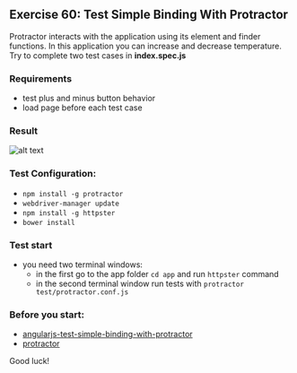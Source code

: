 ## Exercise 60: Test Simple Binding With Protractor
Protractor interacts with the application using its element and finder functions. In this application you can increase and decrease temperature. Try to complete two test cases in **index.spec.js** 

### Requirements
* test plus and minus button behavior
* load page before each test case

### Result

![alt text](app/assets/1.jpg)

### Test Configuration:
* ```npm install -g protractor```
* ```webdriver-manager update```
* ```npm install -g httpster```
* ```bower install```

### Test start
* you need two terminal windows:
    * in the first go to the app folder ```cd app``` and run ```httpster``` command
    * in the second terminal window run tests with ```protractor test/protractor.conf.js```


### Before you start:
* [angularjs-test-simple-binding-with-protractor](https://egghead.io/lessons/angularjs-test-simple-binding-with-protractor)
* [protractor](http://angular.github.io/protractor/#/)

Good luck!
